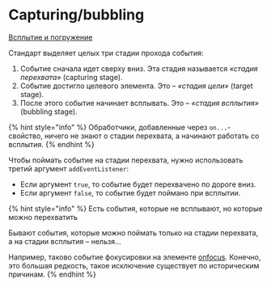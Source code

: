 # Capturing/bubbling

[Всплытие и погружение](https://learn.javascript.ru/event-bubbling#vsplytie)

Стандарт выделяет целых три стадии прохода события:

1. Событие сначала идет сверху вниз. Эта стадия называется _«стадия перехвата»_ \(capturing stage\).
2. Событие достигло целевого элемента. Это – _«стадия цели»_ \(target stage\).
3. После этого событие начинает всплывать. Это – _«стадия всплытия»_ \(bubbling stage\).

{% hint style="info" %}
Обработчики, добавленные через `on...`-свойство, ничего не знают о стадии перехвата, а начинают работать со всплытия.
{% endhint %}

Чтобы поймать событие на стадии перехвата, нужно использовать третий аргумент `addEventListener`:

* Если аргумент `true`, то событие будет перехвачено по дороге вниз.
* Если аргумент `false`, то событие будет поймано при всплытии.

{% hint style="info" %}
Есть события, которые не всплывают, но которые можно перехватить

Бывают события, которые можно поймать только на стадии перехвата, а на стадии всплытия – нельзя…

Например, таково событие фокусировки на элементе [onfocus](https://learn.javascript.ru/focus-blur). Конечно, это большая редкость, такое исключение существует по историческим причинам.
{% endhint %}

